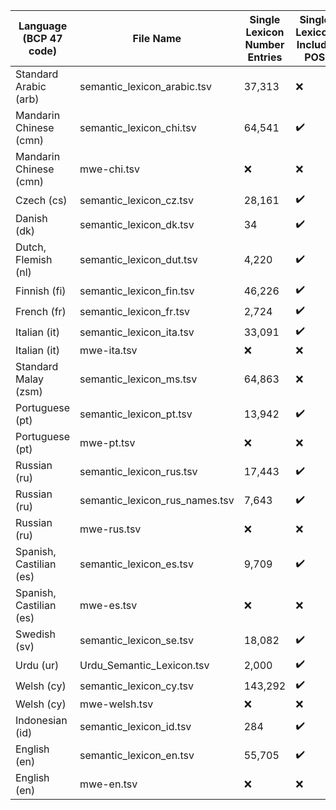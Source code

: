 | Language (BCP 47 code)   | File Name                      | Single Lexicon Number Entries   | Single Lexicon Include POS   | MWE Lexicon Number Entries   |
|--------------------------|--------------------------------|---------------------------------|------------------------------|------------------------------|
| Standard Arabic (arb)    | semantic_lexicon_arabic.tsv    | 37,313                          | :x:                          | :x:                          |
| Mandarin Chinese (cmn)   | semantic_lexicon_chi.tsv       | 64,541                          | :heavy_check_mark:           | :x:                          |
| Mandarin Chinese (cmn)   | mwe-chi.tsv                    | :x:                             | :x:                          | 19,040                       |
| Czech (cs)               | semantic_lexicon_cz.tsv        | 28,161                          | :heavy_check_mark:           | :x:                          |
| Danish (dk)              | semantic_lexicon_dk.tsv        | 34                              | :heavy_check_mark:           | :x:                          |
| Dutch, Flemish (nl)      | semantic_lexicon_dut.tsv       | 4,220                           | :heavy_check_mark:           | :x:                          |
| Finnish (fi)             | semantic_lexicon_fin.tsv       | 46,226                          | :heavy_check_mark:           | :x:                          |
| French (fr)              | semantic_lexicon_fr.tsv        | 2,724                           | :heavy_check_mark:           | :x:                          |
| Italian (it)             | semantic_lexicon_ita.tsv       | 33,091                          | :heavy_check_mark:           | :x:                          |
| Italian (it)             | mwe-ita.tsv                    | :x:                             | :x:                          | 5,622                        |
| Standard Malay (zsm)     | semantic_lexicon_ms.tsv        | 64,863                          | :x:                          | :x:                          |
| Portuguese (pt)          | semantic_lexicon_pt.tsv        | 13,942                          | :heavy_check_mark:           | :x:                          |
| Portuguese (pt)          | mwe-pt.tsv                     | :x:                             | :x:                          | 1,781                        |
| Russian (ru)             | semantic_lexicon_rus.tsv       | 17,443                          | :heavy_check_mark:           | :x:                          |
| Russian (ru)             | semantic_lexicon_rus_names.tsv | 7,643                           | :heavy_check_mark:           | :x:                          |
| Russian (ru)             | mwe-rus.tsv                    | :x:                             | :x:                          | 713                          |
| Spanish, Castilian (es)  | semantic_lexicon_es.tsv        | 9,709                           | :heavy_check_mark:           | :x:                          |
| Spanish, Castilian (es)  | mwe-es.tsv                     | :x:                             | :x:                          | 4,841                        |
| Swedish (sv)             | semantic_lexicon_se.tsv        | 18,082                          | :heavy_check_mark:           | :x:                          |
| Urdu (ur)                | Urdu_Semantic_Lexicon.tsv      | 2,000                           | :heavy_check_mark:           | :x:                          |
| Welsh (cy)               | semantic_lexicon_cy.tsv        | 143,292                         | :heavy_check_mark:           | :x:                          |
| Welsh (cy)               | mwe-welsh.tsv                  | :x:                             | :x:                          | 240                          |
| Indonesian (id)          | semantic_lexicon_id.tsv        | 284                             | :heavy_check_mark:           | :x:                          |
| English (en)             | semantic_lexicon_en.tsv        | 55,705                          | :heavy_check_mark:           | :x:                          |
| English (en)             | mwe-en.tsv                     | :x:                             | :x:                          | 19,141                       |
